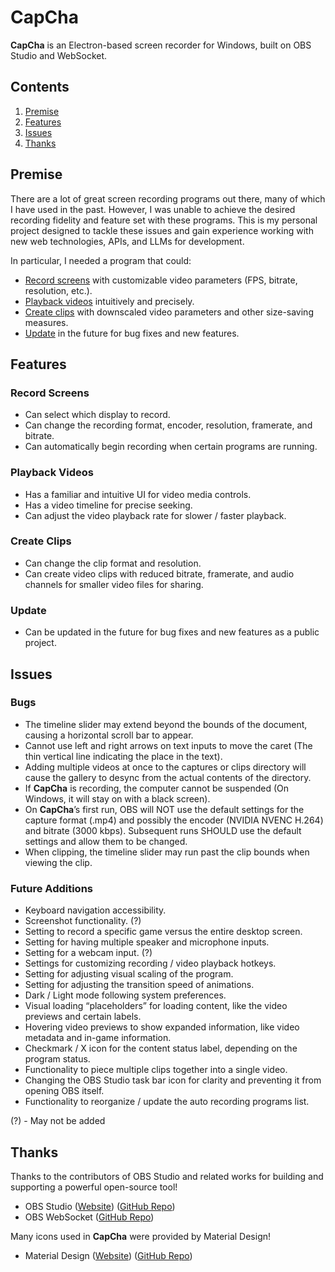 # CapCha

**CapCha** is an Electron-based screen recorder for Windows, built on OBS Studio and WebSocket.

## Contents

1. [Premise](#premise)
2. [Features](#features)
3. [Issues](#issues)
4. [Thanks](#thanks)

## Premise

There are a lot of great screen recording programs out there, many of which I have used in the past. However, I was unable to achieve the desired recording fidelity and feature set with these programs. This is my personal project designed to tackle these issues and gain experience working with new web technologies, APIs, and LLMs for development.

In particular, I needed a program that could:

- [Record screens](#record-screens) with customizable video parameters (FPS, bitrate, resolution, etc.).
- [Playback videos](#playback-videos) intuitively and precisely.
- [Create clips](#create-clips) with downscaled video parameters and other size-saving measures.
- [Update](#update) in the future for bug fixes and new features.

## Features

### Record Screens

- Can select which display to record.
- Can change the recording format, encoder, resolution, framerate, and bitrate.
- Can automatically begin recording when certain programs are running.

### Playback Videos

- Has a familiar and intuitive UI for video media controls.
- Has a video timeline for precise seeking.
- Can adjust the video playback rate for slower / faster playback.

### Create Clips

- Can change the clip format and resolution.
- Can create video clips with reduced bitrate, framerate, and audio channels for smaller video files for sharing.

### Update

- Can be updated in the future for bug fixes and new features as a public project.

## Issues

### Bugs

- The timeline slider may extend beyond the bounds of the document, causing a horizontal scroll bar to appear.
- Cannot use left and right arrows on text inputs to move the caret (The thin vertical line indicating the place in the text).
- Adding multiple videos at once to the captures or clips directory will cause the gallery to desync from the actual contents of the directory.
- If **CapCha** is recording, the computer cannot be suspended (On Windows, it will stay on with a black screen).
- On **CapCha**’s first run, OBS will NOT use the default settings for the capture format (.mp4) and possibly the encoder (NVIDIA NVENC H.264) and bitrate (3000 kbps). Subsequent runs SHOULD use the default settings and allow them to be changed.
- When clipping, the timeline slider may run past the clip bounds when viewing the clip.

### Future Additions

- Keyboard navigation accessibility.
- Screenshot functionality. (?)
- Setting to record a specific game versus the entire desktop screen.
- Setting for having multiple speaker and microphone inputs.
- Setting for a webcam input. (?)
- Settings for customizing recording / video playback hotkeys.
- Setting for adjusting visual scaling of the program.
- Setting for adjusting the transition speed of animations.
- Dark / Light mode following system preferences.
- Visual loading “placeholders” for loading content, like the video previews and certain labels.
- Hovering video previews to show expanded information, like video metadata and in-game information.
- Checkmark / X icon for the content status label, depending on the program status.
- Functionality to piece multiple clips together into a single video.
- Changing the OBS Studio task bar icon for clarity and preventing it from opening OBS itself.
- Functionality to reorganize / update the auto recording programs list.

(?) - May not be added

## Thanks

Thanks to the contributors of OBS Studio and related works for building and supporting a powerful open-source tool!

- OBS Studio ([Website](https://obsproject.com)) ([GitHub Repo](https://github.com/obsproject/obs-studio))
- OBS WebSocket ([GitHub Repo](https://github.com/obsproject/obs-websocket))

Many icons used in **CapCha** were provided by Material Design!

- Material Design ([Website](https://fonts.google.com/icons)) ([GitHub Repo](https://github.com/google/material-design-icons))